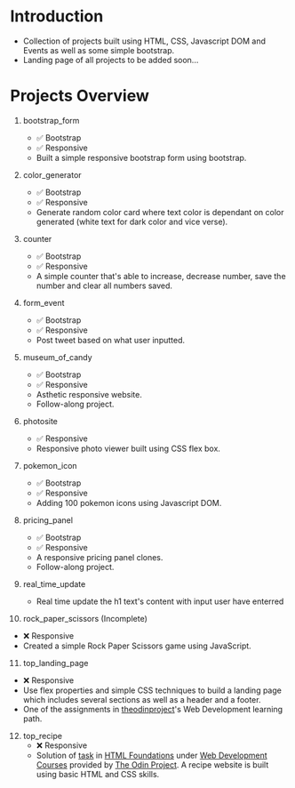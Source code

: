 # Introduction
- Collection of projects built using HTML, CSS, Javascript DOM and Events as well as some simple bootstrap.
- Landing page of all projects to be added soon...


# Projects Overview

1. bootstrap_form
   - :white_check_mark: Bootstrap
   - :white_check_mark: Responsive
   - Built a simple responsive bootstrap form using bootstrap.

2. color_generator
   - :white_check_mark: Bootstrap
   - :white_check_mark: Responsive
   - Generate random color card where text color is dependant on color generated (white text for dark color and vice verse).

3. counter
   - :white_check_mark: Bootstrap
   - :white_check_mark: Responsive
   - A simple counter that's able to increase, decrease number, save the number and clear all numbers saved.

4. form_event
   - :white_check_mark: Bootstrap
   - :white_check_mark: Responsive
   - Post tweet based on what user inputted.


5. museum_of_candy
   - :white_check_mark: Bootstrap
   - :white_check_mark: Responsive
   - Asthetic responsive website. 
   - Follow-along project.

6. photosite
   - :white_check_mark: Responsive
   - Responsive photo viewer built using CSS flex box.

7. pokemon_icon
   - :white_check_mark: Bootstrap
   - :white_check_mark: Responsive
   - Adding 100 pokemon icons using Javascript DOM.

8. pricing_panel
   - :white_check_mark: Bootstrap
   - :white_check_mark: Responsive
   - A responsive pricing panel clones.
   - Follow-along project.

9. real_time_update
   - Real time update the h1 text's content with input user have enterred


10. rock_paper_scissors (Incomplete)
   - :x: Responsive
   - Created a simple Rock Paper Scissors game using JavaScript.

11. top_landing_page
   - :x: Responsive
   - Use flex properties and simple CSS techniques to build a landing page which includes several sections as well as a header and a footer.
   - One of the assignments in [theodinproject](https://www.theodinproject.com/lessons/foundations-landing-page)'s Web Development learning path.


12. top_recipe
    - :x: Responsive
    - Solution of [task](https://www.theodinproject.com/paths/foundations/courses/foundations/lessons/recipes) in [HTML Foundations](https://www.theodinproject.com/paths/foundations/courses/foundations#html-foundations) under [Web Development Courses](https://www.theodinproject.com/paths/foundations/courses/foundations) provided by [The Odin Project](https://www.theodinproject.com/). A recipe website is built using basic HTML and CSS skills.